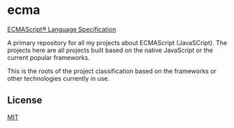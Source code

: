 # ecma
[ECMAScript® Language Specification](https://www.ecma-international.org/publications/standards/Ecma-262.htm)

A primary repository for all my projects about ECMAScript (JavaSCript).
The projects here are all projects built based on the native JavaScript or the current popular frameworks.

This is the roots of the project classification based on the frameworks or other technologies currently in use.

## License

[MIT](http://opensource.org/licenses/MIT)
